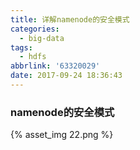```yaml
---
title: 详解namenode的安全模式
categories:
  - big-data
tags:
  - hdfs
abbrlink: '63320029'
date: 2017-09-24 18:36:43
---
```


### namenode的安全模式

{% asset_img 22.png %}